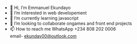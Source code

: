 - 👋 Hi, I’m Emmanuel Ekundayo
- 👀 I’m interested in web developement  
- 🌱 I’m currently learning javascript 
- 💞️ I’m looking to collaborate ongames and front end projects 
- 📫 How to reach me 
WhatsApp
+234 808 202 0006  
email- ekunday00@outlook.com 
 
<!---
EmmanuelEkundayo/EmmanuelEkundayo is a ✨ special ✨ repository because its `README.md` (this file) appears on your GitHub profile.
You can click the Preview link to take a look at your changes.
---> 
